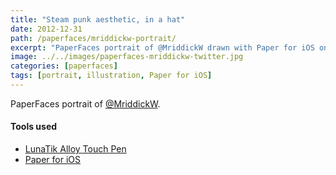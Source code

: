 ```yaml
---
title: "Steam punk aesthetic, in a hat"
date: 2012-12-31
path: /paperfaces/mriddickw-portrait/
excerpt: "PaperFaces portrait of @MriddickW drawn with Paper for iOS on an iPad."
image: ../../images/paperfaces-mriddickw-twitter.jpg
categories: [paperfaces]
tags: [portrait, illustration, Paper for iOS]
---
```


PaperFaces portrait of [@MriddickW](https://twitter.com/MriddickW).

#### Tools used

- [LunaTik Alloy Touch Pen](https://www.amazon.com/gp/product/B00821TR7G/ref=as_li_ss_tl?ie=UTF8&tag=mademist-20&linkCode=as2&camp=1789&creative=390957&creativeASIN=B00821TR7G)
- [Paper for iOS](https://paper.bywetransfer.com/)
